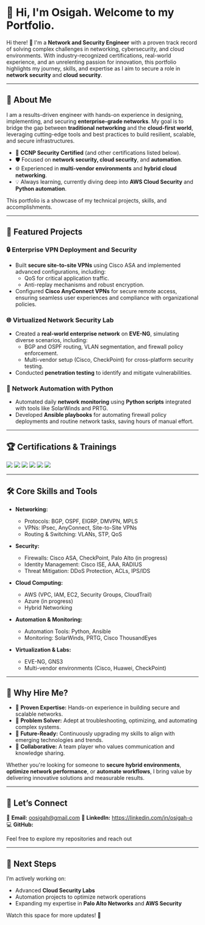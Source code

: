 # 🚀 Hi, I'm Osigah. Welcome to my Portfolio.

Hi there! 👋 I'm a **Network and Security Engineer** with a proven track record of solving complex challenges in networking, cybersecurity, and cloud environments. With industry-recognized certifications, real-world experience, and an unrelenting passion for innovation, this portfolio highlights my journey, skills, and expertise as I aim to secure a role in **network security** and **cloud security**.  

---

## 🎯 **About Me**  

I am a results-driven engineer with hands-on experience in designing, implementing, and securing **enterprise-grade networks**. My goal is to bridge the gap between **traditional networking** and the **cloud-first world**, leveraging cutting-edge tools and best practices to build resilient, scalable, and secure infrastructures.  

- 🌟 **CCNP Security Certified** (and other certifications listed below).  
- 🛡️ Focused on **network security, cloud security**, and **automation**.  
- 🌐 Experienced in **multi-vendor environments** and **hybrid cloud networking**.  
- 💡 Always learning, currently diving deep into **AWS Cloud Security** and **Python automation**.  

This portfolio is a showcase of my technical projects, skills, and accomplishments.  

---

## 📂 **Featured Projects**  

### 🔒 **Enterprise VPN Deployment and Security**  
- Built **secure site-to-site VPNs** using Cisco ASA and implemented advanced configurations, including:  
  - QoS for critical application traffic.  
  - Anti-replay mechanisms and robust encryption.  
- Configured **Cisco AnyConnect VPNs** for secure remote access, ensuring seamless user experiences and compliance with organizational policies.  

### 🌐 **Virtualized Network Security Lab**  
- Created a **real-world enterprise network** on **EVE-NG**, simulating diverse scenarios, including:  
  - BGP and OSPF routing, VLAN segmentation, and firewall policy enforcement.  
  - Multi-vendor setup (Cisco, CheckPoint) for cross-platform security testing.  
- Conducted **penetration testing** to identify and mitigate vulnerabilities.  

### 🤖 **Network Automation with Python**  
- Automated daily **network monitoring** using **Python scripts** integrated with tools like SolarWinds and PRTG.  
- Developed **Ansible playbooks** for automating firewall policy deployments and routine network tasks, saving hours of manual effort.  

---

## 🏆 **Certifications & Trainings**

<div>

<img src="https://img.shields.io/badge/-CCNP%20Security-005FCC?&style=for-the-badge&logo=Cisco&logoColor=white" />

<img src="https://img.shields.io/badge/-SCOR%20(350--701)-005FCC?&style=for-the-badge&logo=Cisco&logoColor=white" />

<img src="https://img.shields.io/badge/-SVPN%20(300--730)-005FCC?&style=for-the-badge&logo=Cisco&logoColor=white" />

<img src="https://img.shields.io/badge/-CCNA-005FCC?&style=for-the-badge&logo=Cisco&logoColor=white" />

<img src="https://img.shields.io/badge/-Udacity%20Data%20Analyst%20Nanodegree-02B3E4?&style=for-the-badge&logo=Udacity&logoColor=white" />

<img src="https://img.shields.io/badge/-AWS%20Security%20Engineering%20Training-FF9900?&style=for-the-badge&logo=Amazon%20AWS&logoColor=white" />

</div>

---

## 🛠️ **Core Skills and Tools**  

- **Networking:**  
  - Protocols: BGP, OSPF, EIGRP, DMVPN, MPLS  
  - VPNs: IPsec, AnyConnect, Site-to-Site VPNs  
  - Routing & Switching: VLANs, STP, QoS  

- **Security:**  
  - Firewalls: Cisco ASA, CheckPoint, Palo Alto (in progress)  
  - Identity Management: Cisco ISE, AAA, RADIUS  
  - Threat Mitigation: DDoS Protection, ACLs, IPS/IDS  

- **Cloud Computing:**  
  - AWS (VPC, IAM, EC2, Security Groups, CloudTrail)  
  - Azure (in progress)  
  - Hybrid Networking  

- **Automation & Monitoring:**  
  - Automation Tools: Python, Ansible  
  - Monitoring: SolarWinds, PRTG, Cisco ThousandEyes  

- **Virtualization & Labs:**  
  - EVE-NG, GNS3  
  - Multi-vendor environments (Cisco, Huawei, CheckPoint)  

---

## 🌟 **Why Hire Me?**  

- 💼 **Proven Expertise:** Hands-on experience in building secure and scalable networks.  
- 🔧 **Problem Solver:** Adept at troubleshooting, optimizing, and automating complex systems.  
- 🚀 **Future-Ready:** Continuously upgrading my skills to align with emerging technologies and trends.  
- 🤝 **Collaborative:** A team player who values communication and knowledge sharing.  

Whether you're looking for someone to **secure hybrid environments**, **optimize network performance**, or **automate workflows**, I bring value by delivering innovative solutions and measurable results.  

---

## 🤝 **Let’s Connect**  

📧 **Email:** oosigah@gmail.com
💼 **LinkedIn:** https://linkedin.com/in/osigah-o 
💻 **GitHub:**   

Feel free to explore my repositories and reach out  

---

## 📌 **Next Steps**  

I’m actively working on:  
- Advanced **Cloud Security Labs**  
- Automation projects to optimize network operations  
- Expanding my expertise in **Palo Alto Networks** and **AWS Security**  

Watch this space for more updates! 🚀  


